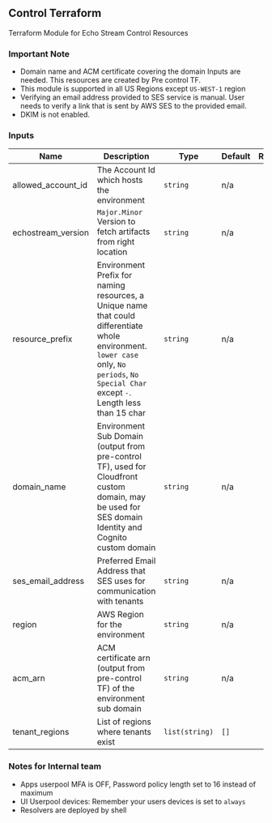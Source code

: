 ## Control Terraform
Terraform Module for Echo Stream Control Resources

### Important Note
- Domain name and ACM certificate covering the domain Inputs are needed. This resources are created by Pre control TF.
- This module is supported in all US Regions except `US-WEST-1` region
- Verifying an email address provided to SES service is manual. User needs to verify a link that is sent by AWS SES to the provided email.
- DKIM is not enabled.

### Inputs

| Name | Description | Type | Default | Required |
|------|-------------|------|---------|:--------:|
| allowed\_account\_id | The Account Id which hosts the environment | `string` | n/a | yes |
| echostream\_version | `Major.Minor` Version to fetch artifacts from right location | `string` | n/a | yes |
| resource_prefix | Environment Prefix for naming resources, a Unique name that could differentiate whole environment. `lower case` only, `No periods`, `No Special Char` except `-`. Length less than 15 char | `string` | n/a | yes |
| domain_name |Environment Sub Domain (output from pre-control TF), used for Cloudfront custom domain, may be used for SES domain Identity and Cognito custom domain | `string` | n/a | yes |
| ses_email_address | Preferred Email Address that SES uses for communication with tenants | `string` | n/a | yes |
| region | AWS Region for the environment | `string` | n/a | yes |
| acm_arn | ACM certificate arn (output from pre-control TF) of the environment sub domain | `string` | n/a | yes |
| tenant_regions | List of regions where tenants exist | `list(string)` | `[]` | no |

### Notes for Internal team
- Apps userpool MFA is OFF, Password policy length set to 16 instead of maximum
- UI Userpool devices: Remember your users devices is set to `always`
- Resolvers are deployed by shell